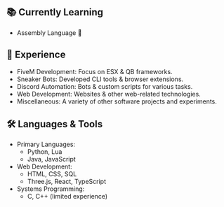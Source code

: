 ## 📚 Currently Learning
- Assembly Language 🌱

## 💼 Experience
- FiveM Development: Focus on ESX & QB frameworks.
- Sneaker Bots: Developed CLI tools & browser extensions.
- Discord Automation: Bots & custom scripts for various tasks.
- Web Development: Websites & other web-related technologies.
- Miscellaneous: A variety of other software projects and experiments.

## 🛠 Languages & Tools
- Primary Languages:
  - Python, Lua
  - Java, JavaScript
- Web Development:
  - HTML, CSS, SQL
  - Three.js, React, TypeScript
- Systems Programming:
  - C, C++ (limited experience)

<!--
**SimpliAj/SimpliAj** is a ✨ _special_ ✨ repository because its `README.md` (this file) appears on your GitHub profile.

Here are some ideas to get you started:

- 🔭 I’m currently working on ...
- 🌱 I’m currently learning ...
- 👯 I’m looking to collaborate on ...
- 🤔 I’m looking for help with ...
- 💬 Ask me about ...
- 📫 How to reach me: ...
- 😄 Pronouns: ...
- ⚡ Fun fact: ...
-->
